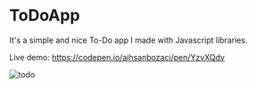 # ToDoApp

It's a simple and nice To-Do app I made with Javascript libraries.

Live demo: https://codepen.io/aihsanbozaci/pen/YzvXQdv

![todo](https://user-images.githubusercontent.com/82964908/191102640-dc3d9f5f-4663-46a9-b002-e15cf877f38f.jpg)


